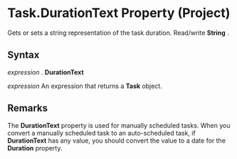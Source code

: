 
# Task.DurationText Property (Project)

Gets or sets a string representation of the task duration. Read/write  **String** .


## Syntax

 _expression_ . **DurationText**

 _expression_ An expression that returns a **Task** object.


## Remarks

The  **DurationText** property is used for manually scheduled tasks. When you convert a manually scheduled task to an auto-scheduled task, if **DurationText** has any value, you should convert the value to a date for the **Duration** property.

